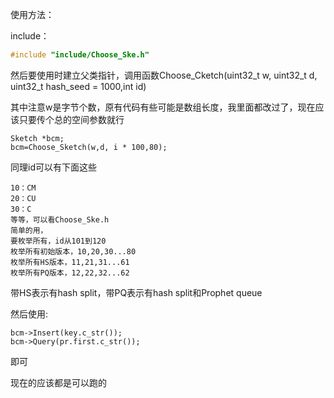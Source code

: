 使用方法：

include：

```c++
#include "include/Choose_Ske.h"
```

然后要使用时建立父类指针，调用函数Choose_Cketch(uint32_t w, uint32_t d, uint32_t hash_seed = 1000,int id)

其中注意w是字节个数，原有代码有些可能是数组长度，我里面都改过了，现在应该只要传个总的空间参数就行

```
Sketch *bcm;
bcm=Choose_Sketch(w,d, i * 100,80);
```

同理id可以有下面这些

```
10：CM
20：CU
30：C
等等，可以看Choose_Ske.h
简单的用，
要枚举所有，id从101到120
枚举所有初始版本，10,20,30...80
枚举所有HS版本，11,21,31...61
枚举所有PQ版本，12,22,32...62

```

带HS表示有hash split，带PQ表示有hash split和Prophet queue

然后使用:

```
bcm->Insert(key.c_str());
bcm->Query(pr.first.c_str());
```

即可

现在的应该都是可以跑的